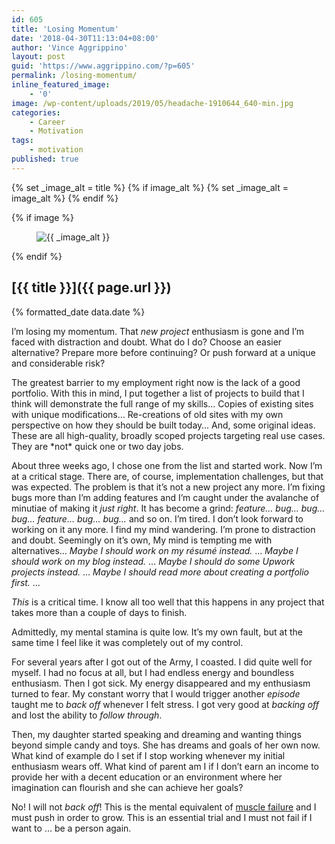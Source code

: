 ```yaml
---
id: 605
title: 'Losing Momentum'
date: '2018-04-30T11:13:04+08:00'
author: 'Vince Aggrippino'
layout: post
guid: 'https://www.aggrippino.com/?p=605'
permalink: /losing-momentum/
inline_featured_image:
    - '0'
image: /wp-content/uploads/2019/05/headache-1910644_640-min.jpg
categories:
    - Career
    - Motivation
tags:
    - motivation
published: true
---
```


{% set _image_alt = title %}
{% if image_alt %}
    {% set _image_alt = image_alt %}
{% endif %}

{% if image %}
    <figure class="post__image">
        <img src="{{ image }}" alt="{{ _image_alt }}">
    </figure>
{% endif %}

## [{{ title }}]({{ page.url }})

<p class="post__date">{% formatted_date data.date %}</p>

 I’m losing my momentum. That *new project* enthusiasm is gone and I’m faced with distraction and doubt. What do I do? Choose an easier alternative? Prepare more before continuing? Or push forward at a unique and considerable risk?

<div class="wp-block-jetpack-markdown">The greatest barrier to my employment right now is the lack of a good portfolio. With this in mind, I put together a list of projects to build that I think will demonstrate the full range of my skills… Copies of existing sites with unique modifications… Re-creations of old sites with my own perspective on how they should be built today… And, some original ideas. These are all high-quality, broadly scoped projects targeting real use cases. They are *not* quick one or two day jobs.

About three weeks ago, I chose one from the list and started work. Now I’m at a critical stage. There are, of course, implementation challenges, but that was expected. The problem is that it’s not a new project any more. I’m fixing bugs more than I’m adding features and I’m caught under the avalanche of minutiae of making it *just right*. It has become a grind: *feature… bug… bug… bug… feature… bug… bug…* and so on. I’m tired. I don’t look forward to working on it any more. I find my mind wandering. I’m prone to distraction and doubt. Seemingly on it’s own, My mind is tempting me with alternatives… *Maybe I should work on my résumé instead.* … *Maybe I should work on my blog instead.* … *Maybe I should do some Upwork projects instead.* … *Maybe I should read more about creating a portfolio first.* …

*This* is a critical time. I know all too well that this happens in any project that takes more than a couple of days to finish.

Admittedly, my mental stamina is quite low. It’s my own fault, but at the same time I feel like it was completely out of my control.

For several years after I got out of the Army, I coasted. I did quite well for myself. I had no focus at all, but I had endless energy and boundless enthusiasm. Then I got sick. My energy disappeared and my enthusiasm turned to fear. My constant worry that I would trigger another *episode* taught me to *back off* whenever I felt stress. I got very good at *backing off* and lost the ability to *follow through*.

Then, my daughter started speaking and dreaming and wanting things beyond simple candy and toys. She has dreams and goals of her own now. What kind of example do I set if I stop working whenever my initial enthusiasm wears off. What kind of parent am I if I don’t earn an income to provide her with a decent education or an environment where her imagination can flourish and she can achieve her goals?

No! I will not *back off*! This is the mental equivalent of [muscle failure](https://en.wikipedia.org/wiki/Training_to_failure) and I must push in order to grow. This is an essential trial and I must not fail if I want to … be a person again.

</div>
